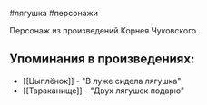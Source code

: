 #лягушка
#персонажи

Персонаж из произведений Корнея Чуковского.

## Упоминания в произведениях:
- [[Цыплёнок]] - "В луже сидела лягушка"
- [[Тараканище]] - "Двух лягушек подарю"
